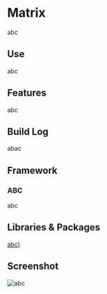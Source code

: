 # Matrix

abc

## Use

abc

## Features

abc

## Build Log

abac

## Framework

### ABC

abc

## Libraries & Packages

[abc)]()

## Screenshot

![abc]()
